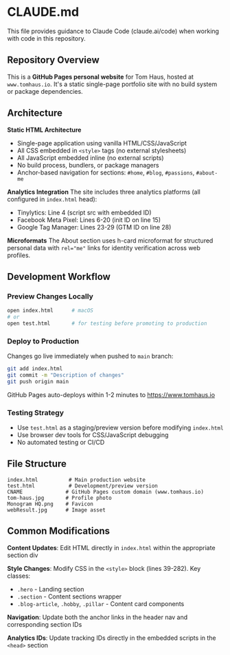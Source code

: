 # CLAUDE.md

This file provides guidance to Claude Code (claude.ai/code) when working with code in this repository.

## Repository Overview

This is a **GitHub Pages personal website** for Tom Haus, hosted at `www.tomhaus.io`. It's a static single-page portfolio site with no build system or package dependencies.

## Architecture

**Static HTML Architecture**
- Single-page application using vanilla HTML/CSS/JavaScript
- All CSS embedded in `<style>` tags (no external stylesheets)
- All JavaScript embedded inline (no external scripts)
- No build process, bundlers, or package managers
- Anchor-based navigation for sections: `#home`, `#blog`, `#passions`, `#about-me`

**Analytics Integration**
The site includes three analytics platforms (all configured in `index.html` head):
- Tinylytics: Line 4 (script src with embedded ID)
- Facebook Meta Pixel: Lines 6-20 (init ID on line 15)
- Google Tag Manager: Lines 23-29 (GTM ID on line 28)

**Microformats**
The About section uses h-card microformat for structured personal data with `rel="me"` links for identity verification across web profiles.

## Development Workflow

### Preview Changes Locally
```bash
open index.html      # macOS
# or
open test.html       # for testing before promoting to production
```

### Deploy to Production
Changes go live immediately when pushed to `main` branch:
```bash
git add index.html
git commit -m "Description of changes"
git push origin main
```
GitHub Pages auto-deploys within 1-2 minutes to https://www.tomhaus.io

### Testing Strategy
- Use `test.html` as a staging/preview version before modifying `index.html`
- Use browser dev tools for CSS/JavaScript debugging
- No automated testing or CI/CD

## File Structure

```
index.html          # Main production website
test.html           # Development/preview version
CNAME              # GitHub Pages custom domain (www.tomhaus.io)
tom-haus.jpg       # Profile photo
Monogram HQ.png    # Favicon
webResult.jpg      # Image asset
```

## Common Modifications

**Content Updates**: Edit HTML directly in `index.html` within the appropriate section div

**Style Changes**: Modify CSS in the `<style>` block (lines 39-282). Key classes:
- `.hero` - Landing section
- `.section` - Content sections wrapper
- `.blog-article`, `.hobby`, `.pillar` - Content card components

**Navigation**: Update both the anchor links in the header nav and corresponding section IDs

**Analytics IDs**: Update tracking IDs directly in the embedded scripts in the `<head>` section
